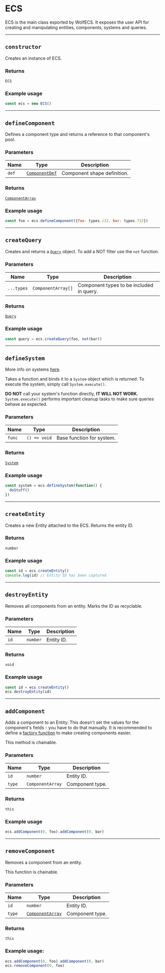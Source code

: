 # ECS
ECS is the main class exported by WolfECS. It exposes the user API for creating and manipulating entities, components, systems and queries.
___

## `constructor`
Creates an instance of ECS.

### Returns
`ECS`

### Example usage
```js
const ecs = new ECS()
```
___

## `defineComponent`
Defines a component type and returns a reference to that component's pool.

### Parameters
| Name | Type | Description |
| - | - | - |
| `def` | [`ComponentDef`](component.md#ComponentDef) | Component shape definition. |

### Returns
[`ComponentArray`](component.md#ComponentArray)

### Example usage
```js
const foo = ecs.defineComponent({foo: types.i32, bar: types.f32})
```
___

## `createQuery`
Creates and returns a [`Query`](query.md) object. To add a NOT filter use the `not` function.

### Parameters
| Name | Type | Description |
| - | - | - |
| `...types` | `ComponentArray[]` | Component types to be included in query. |

### Returns
[`Query`](query.md)

### Example usage
```js
const query = ecs.createQuery(foo, not(bar))
```
___

## `defineSystem`
More info on systems [here](system.md).

Takes a function and binds it to a `System` object which is returned. To execute the system, simply call `System.execute()`.

**DO NOT** call your system's function directly, **IT WILL NOT WORK.** `System.execute()` performs important cleanup tasks to make sure queries behave as expected.

### Parameters
| Name | Type | Description |
| - | - | - |
| `func` | `() => void` | Base function for system. |

### Returns
[`System`](system.md)

### Example usage
```js
const system = ecs.defineSystem(function() {
  doStuff()
})
```
___

## `createEntity`
Creates a new Entity attached to the ECS. Returns the entity ID.

### Returns
`number`

### Example usage
```js
const id = ecs.createEntity()
console.log(id) // Entity ID has been captured
```

___

## `destroyEntity`
Removes all components from an entity. Marks the ID as recyclable.

### Parameters
| Name | Type | Description|
| - | - | - |
| `id` | `number` | Entity ID. |

### Returns
`void`

### Example usage
```js
const id = ecs.createEntity()
ecs.destroyEntity(id)
```
___

## `addComponent`
Adds a component to an Entity. This doesn't set the values for the component's fields - you have to do that manually. It is recommended to define a [factory function](tips.md#factory-functions) to make creating components easier.

This method is chainable.

### Parameters
| Name | Type | Description |
| - | - | - |
| `id` | `number` | Entity ID. |
| `type` | `ComponentArray` | Component type. |

### Returns
`this`

### Example usage
```js
ecs.addComponent(0, foo).addComponent(0, bar)
```
___

## `removeComponent`
Removes a component from an entity.

This function is chainable.

### Parameters
| Name | Type | Description |
| - | - | - |
| `id` | `number` | Entity ID. |
| `type` | [`ComponentArray`](component.md#ComponentArray) | Component type. |

### Returns
`this`

### Example usage:
```js
ecs.addComponent(0, foo).addComponent(0, bar)
ecs.removeComponent(0, foo)
